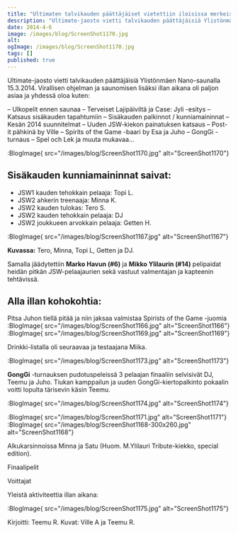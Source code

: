 ```yaml
---
title: "Ultimaten talvikauden päättäjäiset vietettiin iloisissa merkeissä"
description: "Ultimate-jaosto vietti talvikauden päättäjäisiä Ylistönmäen Nano-saunalla 15.3.2014. Virallisen ohjelman ja saunomisen lisäksi illan aikana oli paljon asiaa ja yhdessä oloa kuten: – Ulkopelit ennen saunaa – Terveiset Lajipäiviltä ja Case: Jyli -esitys – Katsaus sisäkauden tapahtumiin – Sisäkauden palkinnot / kunniamaininnat – Kesän 2014 suunnitelmat – Uuden JSW-kiekon painatuksen katsaus – Post-it pähkinä by Ville"
date: 2014-4-6
image: /images/blog/ScreenShot1170.jpg
alt:
ogImage: /images/blog/ScreenShot1170.jpg
tags: []
published: true
---
```

Ultimate-jaosto vietti talvikauden päättäjäisiä Ylistönmäen Nano-saunalla 15.3.2014.
Virallisen ohjelman ja saunomisen lisäksi illan aikana oli paljon asiaa ja yhdessä oloa kuten:

– Ulkopelit ennen saunaa
– Terveiset Lajipäiviltä ja Case: Jyli -esitys
– Katsaus sisäkauden tapahtumiin
– Sisäkauden palkinnot / kunniamaininnat
– Kesän 2014 suunnitelmat
– Uuden JSW-kiekon painatuksen katsaus
– Post-it pähkinä by Ville
– Spirits of the Game -baari by Esa ja Juho
– GongGi -turnaus
– Spel och Lek ja muuta mukavaa…

:BlogImage{ src="/images/blog/ScreenShot1170.jpg" alt="ScreenShot1170"}

Sisäkauden kunniamaininnat saivat:
----------------------------------

* JSW1 kauden tehokkain pelaaja: Topi L.
* JSW2 ahkerin treenaaja: Minna K.
* JSW2 kauden tulokas: Tero S.
* JSW2 kauden tehokkain pelaaja: DJ
* JSW2 joukkueen arvokkain pelaaja: Getten H.

:BlogImage{ src="/images/blog/ScreenShot1167.jpg" alt="ScreenShot1167"}

**Kuvassa:** Tero, Minna, Topi L, Getten ja DJ.

Samalla jäädytettiin **Marko Havun (#6)** ja **Mikko Ylilaurin (#14)** pelipaidat heidän pitkän JSW-pelaajaurien sekä vastuut valmentajan ja kapteenin tehtävissä.

Alla illan kohokohtia:
----------------------

Pitsa Juhon tiellä pitää ja niin jaksaa valmistaa Spirists of the Game -juomia
:BlogImage{ src="/images/blog/ScreenShot1166.jpg" alt="ScreenShot1166"}
:BlogImage{ src="/images/blog/ScreenShot1169.jpg" alt="ScreenShot1169"}

Drinkki-listalla oli seuraavaa ja testaajana Miika.

:BlogImage{ src="/images/blog/ScreenShot1173.jpg" alt="ScreenShot1173"}

**GongGi** -turnauksen pudotuspeleissä 3 pelaajan finaaliin selvisivät DJ, Teemu ja Juho. Tiukan kamppailun ja uuden GongGi-kiertopalkinto pokaalin voitti lopulta tärisevin käsin Teemu.

:BlogImage{ src="/images/blog/ScreenShot1174.jpg" alt="ScreenShot1174"}

:BlogImage{ src="/images/blog/ScreenShot1171.jpg" alt="ScreenShot1171"}
:BlogImage{ src="/images/blog/ScreenShot1168-300x260.jpg" alt="ScreenShot1168"}

Alkukarsinnoissa Minna ja Satu (Huom. M.Ylilauri Tribute-kiekko, special edition).

Finaalipelit

Voittajat

Yleistä aktiviteettia illan aikana:

:BlogImage{ src="/images/blog/ScreenShot1175.jpg" alt="ScreenShot1175"}

Kirjoitti: Teemu R.
Kuvat: Ville A ja Teemu R.
